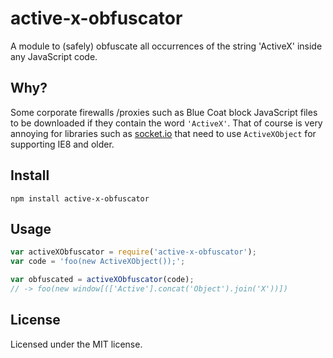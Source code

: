 # active-x-obfuscator

A module to \(safely\) obfuscate all occurrences of the string 'ActiveX' inside any JavaScript code.

## Why?

Some corporate firewalls /proxies such as Blue Coat block JavaScript files to be downloaded if they contain the word `'ActiveX'`. That of course is very annoying for libraries such as [socket.io](http://socket.io/) that need to use `ActiveXObject` for supporting IE8 and older.

## Install

```text
npm install active-x-obfuscator
```

## Usage

```javascript
var activeXObfuscator = require('active-x-obfuscator');
var code = 'foo(new ActiveXObject());';

var obfuscated = activeXObfuscator(code);
// -> foo(new window[(['Active'].concat('Object').join('X'))])
```

## License

Licensed under the MIT license.

